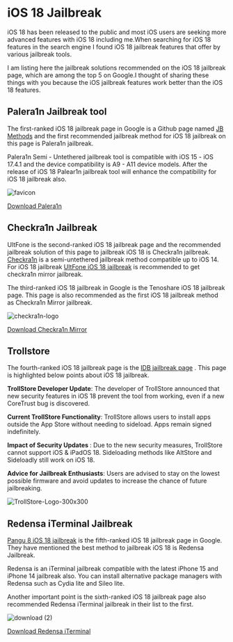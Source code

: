 # iOS 18 Jailbreak
iOS 18 has been released to the public and most iOS users are seeking more advanced features with iOS 18 including me.When searching for iOS 18 features in the search engine I found iOS 18 jailbreak features that offer by various jailbreak tools. 

I am listing here the jailbreak solutions recommended on the iOS 18 jailbreak page, which are among the top 5 on Google.I thought of sharing these things with you because the iOS jailbreak features work better than the iOS 18 features.
## Palera1n Jailbreak tool
The first-ranked iOS 18 jailbreak page in Google is a Github page named <a href="https://github.com/JBmethod/ios-18-jailbreak" target="_blank">JB Methods</a> and the first recommended jailbreak method for iOS 18 jailbreak on this page is Palera1n jailbreak. 

Palera1n Semi - Untethered jailbreak tool is compatible with iOS 15 - iOS 17.4.1 and the device compatibility is A9 - A11 device models.  After the release of iOS 18 Palear1n jailbreak tool will enhance the compatibility for iOS 18 jailbreak also.

![favicon](https://github.com/JailbreakSeeker/readme/assets/172491811/8be75a66-05d8-4de3-997e-76f9c30fe753)


<a href="https://palera.in/" target="-blank">Download Palera1n</a>

## Checkra1n Jailbreak
UltFone is the second-ranked iOS 18 jailbreak page and the recommended jailbreak solution of this page to jailbreak iOS 18 is Checkra1n jailbreak. <a href="https://checkra.in/" target="_blank">Checkra1n</a> is a semi-untethered jailbreak method compatible up to iOS 14. For iOS 18 jailbreak <a href="https://www.ultfone.com/ios-18/how-to-jailbreak-ios-18.html" target="_blank">UltFone iOS 18 jailbreak</a>  is recommended to get checkra1n mirror jailbreak. 

The third-ranked iOS 18 jailbreak in Google is the Tenoshare iOS 18 jailbreak page. This page is also recommended as the first iOS 18 jailbreak method as Checkra1n Mirror jailbreak.

![checkra1n-logo](https://github.com/JailbreakSeeker/readme/assets/172491811/9624c16a-9ef7-4f6e-91f0-43a1235fad47)



<a href="https://www.tenorshare.com/ios-18/how-to-jailbreak-ios-18.html" target="-blank">Download Checkra1n Mirror</a>

## Trollstore 

The fourth-ranked iOS 18 jailbreak page is the <a href="https://www.idownloadblog.com/2024/06/11/ios-18-security-patch-makes-trollstore-nearly-impossible/" target="-blank">IDB jailbreak page</a> . This page is highlighted below points about iOS 18 jailbreak. 


<b>TrollStore Developer Update</b>: The developer of TrollStore announced that new security features in iOS 18 prevent the tool from working, even if a new CoreTrust bug is discovered.

<b>Current TrollStore Functionality</b>: TrollStore allows users to install apps outside the App Store without needing to sideload. Apps remain signed indefinitely.

<b>Impact of Security Updates </b>: Due to the new security measures, TrollStore cannot support iOS & iPadOS 18. Sideloading methods like AltStore and Sideloadly still work on iOS 18.

<b>Advice for Jailbreak Enthusiasts</b>: Users are advised to stay on the lowest possible firmware and avoid updates to increase the chance of future jailbreaking.

![TrollStore-Logo-300x300](https://github.com/JailbreakSeeker/readme/assets/172491811/6afa006b-7583-405d-9692-d4f578800510)


## Redensa iTerminal Jailbreak 

<a href="https://pangu8.com/ios-18-jailbreak/" target="-blank">Pangu 8 iOS 18 jailbreak</a>
 is the fifth-ranked iOS 18 jailbreak page in Google. They have mentioned the best method to jailbreak iOS 18 is Redensa Jailbreak.

Redensa is an iTerminal jailbreak compatible with the latest iPhone 15 and iPhone 14 jailbreak also. You can install alternative package managers with Redensa such as Cydia lite and Sileo lite.

Another important point is the sixth-ranked iOS 18 jailbreak page also recommended Redensa iTerminal jailbreak in their list to the first.

![download (2)](https://github.com/JailbreakSeeker/readme/assets/172491811/7e993b36-c4b1-4a97-90d8-f5456c447e18)


<a href="https://xookz.com/ios-18-jailbreak/" target="-blank">Download Redensa iTerminal </a>



